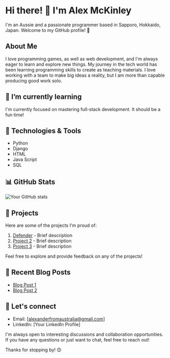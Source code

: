 # Hi there! 👋 I'm Alex McKinley

I'm an Aussie and a passionate programmer based in Sapporo, Hokkaido, Japan. Welcome to my GitHub profile! 🚀

## About Me

I love programming games, as well as web development, and I'm always eager to learn and explore new things. My journey in the tech world has been learning programming skills to create as teaching materials. I love working with a team to make big ideas a reality, but I am more than capable producing good work solo.

## 🌱 I’m currently learning

I'm currently focused on mastering full-stack development. It should be a fun time!

## 🔧 Technologies & Tools

- Python
- Django
- HTML
- Java Script
- SQL

## 📊 GitHub Stats

![Your GitHub stats](https://github-readme-stats.vercel.app/api?user-name=SapporAlex&show_icons=true&theme=radical)

## 🚀 Projects

Here are some of the projects I'm proud of:

1. [Defender](link-to-project-1) - Brief description
2. [Project 2](link-to-project-2) - Brief description
3. [Project 3](link-to-project-3) - Brief description

Feel free to explore and provide feedback on any of the projects!

## 📝 Recent Blog Posts

- [Blog Post 1](link-to-post-1)
- [Blog Post 2](link-to-post-2)

## 🤝 Let's connect

- Email: [alexanderfromaustralia@gmail.com]
- LinkedIn: [Your LinkedIn Profile]

I'm always open to interesting discussions and collaboration opportunities. If you have any questions or just want to chat, feel free to reach out!

Thanks for stopping by! 😊
